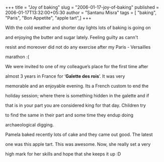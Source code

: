 +++
title = "Joy of baking"
slug = "2006-01-17-joy-of-baking"
published = 2006-01-17T13:32:00+05:30
author = "Santanu Misra"
tags = [ "baking", "Paris", "Bon Appetite", "apple tart",]
+++




With the cold weather and shorter day lights lots of baking is going on

and enjoying the butter and sugar lately. Feeling guilty as cann't

resist and moreover did not do any exercise after my Paris - Versailles

marathon :(



We were invited to one of my colleague’s place for the first time after

almost 3 years in France for ‘**Galette des rois**’. It was very

memorable and an enjoyable evening. Its a French custom to end the

holiday session; where there is something hidden in the galette and if

that is in your part you are considered king for that day. Children try

to find the same in their part and some time they endup doing

archaeological digging.



Pamela baked recently lots of cake and they came out good. The latest

one was this apple tart. This was awesome. Now, she really set a very

high mark for her skills and hope that she keeps it up :D
